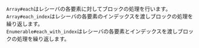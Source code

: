 `Array#each`はレシーバの各要素に対してブロックの処理を行います。  
`Array#each_index`はレシーバの各要素のインデックスを渡しブロックの処理を繰り返します。  
`Enumerable#each_with_index`はレシーバの各要素とインデックスを渡しブロックの処理を繰り返します。